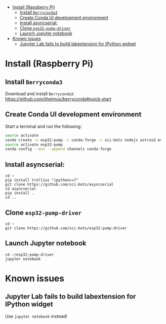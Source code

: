 <!-- vim-markdown-toc GFM -->

* [Install (Raspberry Pi)](#install-raspberry-pi)
    * [Install `Berryconda3`](#install-berryconda3)
    * [Create Conda UI development environment](#create-conda-ui-development-environment)
    * [Install asyncserial:](#install-asyncserial)
    * [Clone `esp32-pump-driver`](#clone-esp32-pump-driver)
    * [Launch Jupyter notebook](#launch-jupyter-notebook)
* [Known issues](#known-issues)
    * [Jupyter Lab fails to build labextension for IPython widget](#jupyter-lab-fails-to-build-labextension-for-ipython-widget)

<!-- vim-markdown-toc -->

# Install (Raspberry Pi)

## Install `Berryconda3`

Download and install `Berryconda3`: https://github.com/jjhelmus/berryconda#quick-start

## Create Conda UI development environment

Start a terminal and run the following:

```sh
source activate
conda create -n esp32-pump -c conda-forge -c sci-bots nodejs astroid ecdsa isort lazy-object-proxy mccabe pylint pyserial typing websocket-client pyserial six jupyter notebook jupyterlab jupytext autopep8 ipywidgets pyaes
source activate esp32-pump
conda config --env --append channels conda-forge
```

## Install asyncserial:
```
cd ~
pip install trollius "ipython>=7"
git clone https://github.com/sci-bots/asyncserial
cd asyncserial
pip install .
cd ..
```

## Clone `esp32-pump-driver`

```
cd ~
git clone https://github.com/sci-bots/esp32-pump-driver
```

## Launch Jupyter notebook

```
cd ~/esp32-pump-driver
jupyter notebook
```

# Known issues

## Jupyter Lab fails to build labextension for IPython widget

Use `jupyter notebook` instead!
